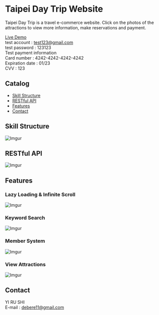 # Taipei Day Trip Website

Taipei Day Trip is a travel e-commerce website. Click on the photos of the attractions to view more information, make reservations and payment.

[Live Demo](http://18.177.180.125:3000/)<br/>
test account : test123@gmail.com<br/>
test password : 123123
<br/>
Test payment information<br/>
Card number : 4242-4242-4242-4242<br/>
Expiration date : 01/23<br/>
CVV : 123

## Catalog

- [Skill Structure](#Skill-Structure)
- [RESTful API](#RESTful-API)
- [Features](#Features)
- [Contact](#Contact)

## Skill Structure

![Imgur](https://imgur.com/3rMKcE1.png)

## RESTful API

![Imgur](https://imgur.com/u9uFCfJ.png)

## Features

### Lazy Loading & Infinite Scroll

![Imgur](https://imgur.com/YJqrpjm.gif)

### Keyword Search

![Imgur](https://imgur.com/Fgiy7K2.gif)

### Member System

![Imgur](https://imgur.com/4GRey6d.gif)

### View Attractions

![Imgur](https://imgur.com/u0nop3s.gif)

## Contact

YI RU SHI<br/>
E-mail : debere11@gmail.com
